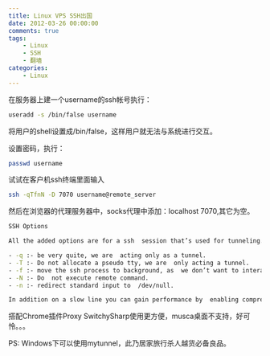 ```yaml
---
title: Linux VPS SSH出国
date: 2012-03-26 00:00:00
comments: true
tags:
    - Linux
    - SSH
    - 翻墙
categories:
    - Linux
---
```



在服务器上建一个username的ssh帐号执行：

``` bash
useradd -s /bin/false username 
```

将用户的shell设置成/bin/false，这样用户就无法与系统进行交互。

设置密码，执行：
``` bash
passwd username 
```

试试在客户机ssh终端里面输入
``` bash
ssh -qTfnN -D 7070 username@remote_server
```

然后在浏览器的代理服务器中，socks代理中添加：localhost 7070,其它为空。

``` bash
SSH Options 

All the added options are for a ssh  session that’s used for tunneling.

- -q :- be very quite, we are  acting only as a tunnel.
- -T :- Do not allocate a pseudo tty, we are  only acting a tunnel.
- -f :- move the ssh process to background, as  we don’t want to interact with this ssh session directly.
- -N :- Do  not execute remote command.
- -n :- redirect standard input to  /dev/null.

In addition on a slow line you can gain performance by  enabling compression with the -C option. 
```

搭配Chrome插件Proxy SwitchySharp使用更方便，musca桌面不支持，好可怜。。。

PS: Windows下可以使用mytunnel，此乃居家旅行杀人越货必备良品。
